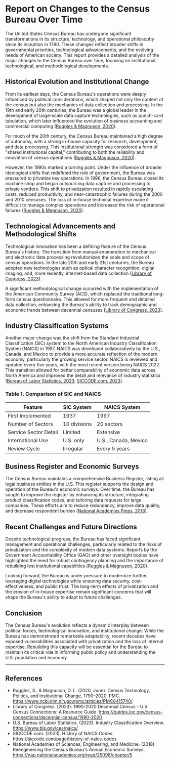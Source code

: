 # Report on Changes to the Census Bureau Over Time

The United States Census Bureau has undergone significant transformations in its structure, technology, and operational philosophy since its inception in 1790. These changes reflect broader shifts in governmental priorities, technological advancements, and the evolving needs of American society. This report provides a detailed analysis of the major changes to the Census Bureau over time, focusing on institutional, technological, and methodological developments.

## Historical Evolution and Institutional Change

From its earliest days, the Census Bureau's operations were deeply influenced by political considerations, which shaped not only the content of the census but also the mechanics of data collection and processing. In the 19th and early 20th centuries, the Bureau was a global leader in the development of large-scale data capture technologies, such as punch-card tabulation, which later influenced the evolution of business accounting and commercial computing ([Ruggles & Magnuson, 2020](https://www.ncbi.nlm.nih.gov/pmc/articles/PMC8415740/)).

For much of the 20th century, the Census Bureau maintained a high degree of autonomy, with a strong in-house capacity for research, development, and data processing. This institutional strength was considered a form of "shared institutional capital," contributing to both the reliability and innovation of census operations ([Ruggles & Magnuson, 2020](https://www.ncbi.nlm.nih.gov/pmc/articles/PMC8415740/)).

However, the 1990s marked a turning point. Under the influence of broader ideological shifts that redefined the role of government, the Bureau was pressured to privatize key operations. In 1996, the Census Bureau closed its machine shop and began outsourcing data capture and processing to private vendors. This shift to privatization resulted in rapidly escalating costs, reduced productivity, and near-catastrophic failures during the 2000 and 2010 censuses. The loss of in-house technical expertise made it difficult to manage complex operations and increased the risk of operational failures ([Ruggles & Magnuson, 2020](https://www.ncbi.nlm.nih.gov/pmc/articles/PMC8415740/)).

## Technological Advancements and Methodological Shifts

Technological innovation has been a defining feature of the Census Bureau's history. The transition from manual enumeration to mechanical and electronic data processing revolutionized the scale and scope of census operations. In the late 20th and early 21st centuries, the Bureau adopted new technologies such as optical character recognition, digital imaging, and, more recently, internet-based data collection ([Library of Congress, 2023](https://guides.loc.gov/census-connections/decennial-census/1990-2020)).

A significant methodological change occurred with the implementation of the American Community Survey (ACS), which replaced the traditional long-form census questionnaire. This allowed for more frequent and detailed data collection, enhancing the Bureau's ability to track demographic and economic trends between decennial censuses ([Library of Congress, 2023](https://guides.loc.gov/census-connections/decennial-census/1990-2020)).

## Industry Classification Systems

Another major change was the shift from the Standard Industrial Classification (SIC) system to the North American Industry Classification System (NAICS) in 1997. NAICS was developed collaboratively by the U.S., Canada, and Mexico to provide a more accurate reflection of the modern economy, particularly the growing service sector. NAICS is reviewed and updated every five years, with the most recent version being NAICS 2022. This transition allowed for better comparability of economic data across North America and improved the detail and relevance of industry statistics ([Bureau of Labor Statistics, 2023](https://www.bls.gov/ces/naics/); [SICCODE.com, 2023](https://siccode.com/page/history-of-naics-codes)).

### Table 1. Comparison of SIC and NAICS

| Feature                | SIC System           | NAICS System         |
|------------------------|---------------------|----------------------|
| First Implemented      | 1937                | 1997                 |
| Number of Sectors      | 10 divisions        | 20 sectors           |
| Service Sector Detail  | Limited             | Extensive            |
| International Use      | U.S. only           | U.S., Canada, Mexico |
| Review Cycle           | Irregular           | Every 5 years        |

## Business Register and Economic Surveys

The Census Bureau maintains a comprehensive Business Register, listing all legal business entities in the U.S. This register supports the design and operation of the Bureau's economic surveys. Over time, the Bureau has sought to improve the register by enhancing its structure, integrating product classification codes, and tailoring data requests for large companies. These efforts aim to reduce redundancy, improve data quality, and decrease respondent burden ([National Academies Press, 2018](https://nap.nationalacademies.org/read/25098/chapter/5)).

## Recent Challenges and Future Directions

Despite technological progress, the Bureau has faced significant management and operational challenges, particularly related to the risks of privatization and the complexity of modern data systems. Reports by the Government Accountability Office (GAO) and other oversight bodies have highlighted the need for robust contingency planning and the importance of rebuilding lost institutional capabilities ([Ruggles & Magnuson, 2020](https://www.ncbi.nlm.nih.gov/pmc/articles/PMC8415740/)).

Looking forward, the Bureau is under pressure to modernize further, leveraging digital technologies while ensuring data security, cost-effectiveness, and public trust. The long-term effects of privatization and the erosion of in-house expertise remain significant concerns that will shape the Bureau's ability to adapt to future challenges.

## Conclusion

The Census Bureau's evolution reflects a dynamic interplay between political forces, technological innovation, and institutional change. While the Bureau has demonstrated remarkable adaptability, recent decades have exposed vulnerabilities associated with privatization and the loss of internal expertise. Rebuilding this capacity will be essential for the Bureau to maintain its critical role in informing public policy and understanding the U.S. population and economy.

---

## References

- Ruggles, S., & Magnuson, D. L. (2020, June). Census Technology, Politics, and Institutional Change, 1790–2020. PMC. https://www.ncbi.nlm.nih.gov/pmc/articles/PMC8415740/
- Library of Congress. (2023). 1990-2020 Decennial Census - U.S. Census Connections: A Resource Guide. https://guides.loc.gov/census-connections/decennial-census/1990-2020
- U.S. Bureau of Labor Statistics. (2023). Industry Classification Overview. https://www.bls.gov/ces/naics/
- SICCODE.com. (2023). History of NAICS Codes. https://siccode.com/page/history-of-naics-codes
- National Academies of Sciences, Engineering, and Medicine. (2018). Reengineering the Census Bureau's Annual Economic Surveys. https://nap.nationalacademies.org/read/25098/chapter/5